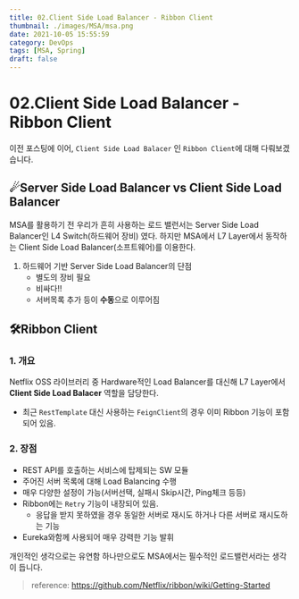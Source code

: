 ```yaml
---
title: 02.Client Side Load Balancer - Ribbon Client
thumbnail: ./images/MSA/msa.png
date: 2021-10-05 15:55:59
category: DevOps
tags: [MSA, Spring]
draft: false
---
```


# 02.Client Side Load Balancer - Ribbon Client
이전 포스팅에 이어, `Client Side Load Balacer` 인 `Ribbon Client`에 대해 다뤄보겠습니다.



## ☄Server Side Load Balancer vs Client Side Load Balancer

MSA를 활용하기 전 우리가 흔히 사용하는 로드 밸런서는 Server Side Load Balancer인 L4 Switch(하드웨어 장비) 였다. 하지만 MSA에서 L7 Layer에서 동작하는 Client Side Load Balancer(소프트웨어)를 이용한다.

1. 하드웨어 기반 Server Side Load Balancer의 단점
   - 별도의 장비 필요
   - 비싸다!!
   - 서버목록 추가 등이 **수동**으로 이루어짐



## 🛠Ribbon Client

### 1. 개요

Netflix OSS 라이브러리 중 Hardware적인 Load Balancer를 대신해 L7 Layer에서 **Client Side Load Balacer** 역할을 담당한다.

- 최근 `RestTemplate` 대신 사용하는 `FeignClient`의 경우 이미 Ribbon 기능이 포함되어 있음.



### 2. 장점

- REST API를 호출하는 서비스에 탑제되는 SW 모듈
- 주어진 서버 목록에 대해 Load Balancing 수행
- 매우 다양한 설정이 가능(서버선택, 실패시 Skip시간, Ping체크 등등)
- Ribbon에는 `Retry` 기능이 내장되어 있음.
  -  응답을 받지 못하였을 경우 동일한 서버로 재시도 하거나 다른 서버로 재시도하는 기능
- Eureka와함께 사용되어 매우 강력한 기능 발휘



개인적인 생각으로는 유연함 하나만으로도 MSA에서는 필수적인 로드밸런서라는 생각이 듭니다.



> reference: https://github.com/Netflix/ribbon/wiki/Getting-Started
